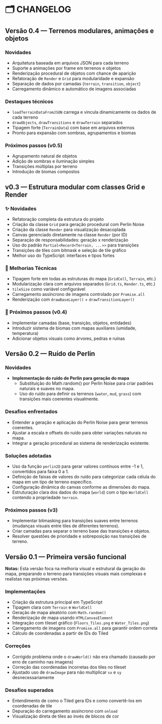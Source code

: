 # 🗂 CHANGELOG

## Versão 0.4 — Terrenos modulares, animações e objetos

### Novidades
- Arquitetura baseada em arquivos JSON para cada terreno
- Suporte a animações por frame em terrenos e objetos
- Renderização procedural de objetos com chance de aparição
- Refatoração de `Render` e `Grid` para modularidade e expansão
- Separação de dados por camadas (`terrain`, `transition`, `object`)
- Carregamento dinâmico e automático de imagens associadas

### Destaques técnicos
- `loadTerrainDataFromJSON` carrega e vincula dinamicamente os dados de cada terreno
- `drawObjects`, `drawTransitions` e `drawTerrain` separados
- Tipagem forte (`TerrainData`) com base em arquivos externos
- Pronto para expansão com sombras, agrupamentos e biomas

### Próximos passos (v0.5)
- Agrupamento natural de objetos
- Adição de sombras e iluminação simples
- Transições múltiplas por terreno
- Introdução de biomas compostos

## v0.3 — Estrutura modular com classes Grid e Render

### ✨ Novidades
- Refatoração completa da estrutura do projeto
- Criação da classe `Grid` para geração procedural com Perlin Noise
- Criação da classe `Render` para visualização desacoplada
- Canvas gerenciado diretamente na classe `Render` (por ID)
- Separação de responsabilidades: geração x renderização
- Uso do padrão `Partial<Record<Terrain, ...>>` para transições
- Transições de tiles com bitmask e seleção de tile gráfico
- Melhor uso do TypeScript: interfaces e tipos fortes

### 🔧 Melhorias Técnicas
- Tipagem forte em todas as estruturas do mapa (`GridCell`, `Terrain`, etc.)
- Modularização clara com arquivos separados (`Grid.ts`, `Render.ts`, etc.)
- `tileSize` como variável configurável
- Carregamento assíncrono de imagens controlado por `Promise.all`
- Renderização com `drawBaseLayer()` + `drawTransitionLayer()`

### 🧭 Próximos passos (v0.4)
- Implementar camadas (base, transição, objetos, entidades)
- Introduzir sistema de biomas com mapas auxiliares (umidade, temperatura)
- Adicionar objetos visuais como árvores, pedras e ruínas

## Versão 0.2 — Ruído de Perlin

### Novidades
- **Implementação do ruído de Perlin para geração do mapa**
  - Substituição do Math.random() por Perlin Noise para criar padrões naturais e suaves no mapa.
  - Uso do ruído para definir os terrenos (`water`, `mud`, `grass`) com transições mais coerentes visualmente.

### Desafios enfrentados
- Entender a geração e aplicação do Perlin Noise para gerar terrenos coerentes.
- Ajustar a escala e offsets do ruído para obter variações naturais no mapa.
- Integrar a geração procedural ao sistema de renderização existente.

### Soluções adotadas
- Uso da função `perlin2D` para gerar valores contínuos entre -1 e 1, convertidos para faixa 0 a 1.
- Definição de faixas de valores do ruído para categorizar cada célula do mapa em um tipo de terreno específico.
- Configuração dinâmica do canvas conforme as dimensões do mapa.
- Estruturação clara dos dados do mapa (`world`) com o tipo `WorldCell` contendo a propriedade `terrain`.

### Próximos passos (v3)
- Implementar bitmasking para transições suaves entre terrenos (mudanças visuais entre tiles de diferentes terrenos).
- Criar camadas para separar o terreno base das transições e objetos.
- Resolver questões de prioridade e sobreposição nas transições de terreno.


## Versão 0.1 — Primeira versão funcional

**Notas:**
Esta versão foca na melhoria visual e estrutural da geração do mapa, preparando o terreno para transições visuais mais complexas e realistas nas próximas versões.

### Implementações
- Criação da estrutura principal em TypeScript
- Tipagem clara com `Terrain` e `WorldCell`
- Geração de mapa aleatório com `Math.random()`
- Renderização de mapa usando `HTMLCanvasElement`
- Integração com tileset gráfico (`Floors_Tiles.png` e `Water_Tiles.png`)
- Carregamento de imagens com `Promise.all` para garantir ordem correta
- Cálculo de coordenadas a partir de IDs do Tiled

### Correções
- Corrigido problema onde o `drawWorld()` não era chamado (causado por erro de caminho nas imagens)
- Correção das coordenadas incorretas dos tiles no tileset
- Ajustado uso de `drawImage` para não multiplicar `sx` e `sy` desnecessariamente

### Desafios superados
- Entendimento de como o Tiled gera IDs e como convertê-los em coordenadas de tile
- Depuração do carregamento assíncrono com `onload`
- Visualização direta de tiles ao invés de blocos de cor
